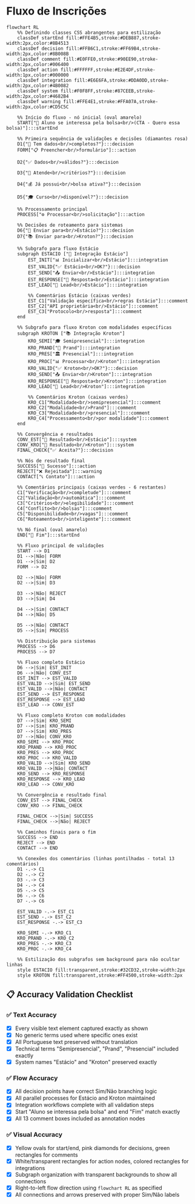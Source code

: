 # Fluxo de Inscrições

```mermaid
flowchart RL
    %% Definindo classes CSS abrangentes para estilização
    classDef startEnd fill:#FFE4B5,stroke:#DEB887,stroke-width:2px,color:#8B4513
    classDef decision fill:#FFB6C1,stroke:#FF69B4,stroke-width:2px,color:#8B008B
    classDef comment fill:#E0FFE0,stroke:#90EE90,stroke-width:2px,color:#006400
    classDef action fill:#FFFFFF,stroke:#E2E4DF,stroke-width:1px,color:#000000
    classDef integration fill:#E6E6FA,stroke:#DDA0DD,stroke-width:2px,color:#4B0082
    classDef system fill:#F0F8FF,stroke:#87CEEB,stroke-width:2px,color:#4682B4
    classDef warning fill:#FFE4E1,stroke:#FFA07A,stroke-width:2px,color:#CD5C5C
    
    %% Início do fluxo - nó inicial (oval amarelo)
    START["🎯 Aluno se interessa pela bolsa<br/>(CTA - Quero essa bolsa)"]:::startEnd
    
    %% Primeira sequência de validações e decisões (diamantes rosa)
    D1{"📝 Tem dados<br/>completos?"}:::decision
    FORM["📋 Preencher<br/>formulário"]:::action
    
    D2{"✅ Dados<br/>válidos?"}:::decision
    
    D3{"🎯 Atende<br/>critérios?"}:::decision
    
    D4{"💰 Já possui<br/>bolsa ativa?"}:::decision
    
    D5{"🎓 Curso<br/>disponível?"}:::decision
    
    %% Processamento principal
    PROCESS["⚙️ Processar<br/>solicitação"]:::action
    
    %% Decisões de roteamento para sistemas
    D6{"🏫 Enviar para<br/>Estácio?"}:::decision
    D7{"📚 Enviar para<br/>Kroton?"}:::decision
    
    %% Subgrafo para fluxo Estácio
    subgraph ESTACIO ["🏫 Integração Estácio"]
        EST_INIT["📊 Inicializar<br/>Estácio"]:::integration
        EST_VALID{"✅ Estácio<br/>OK?"}:::decision
        EST_SEND["📤 Enviar<br/>Estácio"]:::integration
        EST_RESPONSE["📨 Resposta<br/>Estácio"]:::integration
        EST_LEAD["👤 Lead<br/>Estácio"]:::integration
        
        %% Comentários Estácio (caixas verdes)
        EST_C1["Validação específica<br/>regras Estácio"]:::comment
        EST_C2["API proprietária<br/>Estácio"]:::comment
        EST_C3["Protocolo<br/>resposta"]:::comment
    end
    
    %% Subgrafo para fluxo Kroton com modalidades específicas
    subgraph KROTON ["📚 Integração Kroton"]
        KRO_SEMI["🎓 Semipresencial"]:::integration
        KRO_PRAND["🏢 Prand"]:::integration
        KRO_PRES["🏛️ Presencial"]:::integration
        KRO_PROC["📊 Processar<br/>Kroton"]:::integration
        KRO_VALID{"✅ Kroton<br/>OK?"}:::decision
        KRO_SEND["📤 Enviar<br/>Kroton"]:::integration
        KRO_RESPONSE["📨 Resposta<br/>Kroton"]:::integration
        KRO_LEAD["👤 Lead<br/>Kroton"]:::integration
        
        %% Comentários Kroton (caixas verdes)
        KRO_C1["Modalidade<br/>semipresencial"]:::comment
        KRO_C2["Modalidade<br/>Prand"]:::comment
        KRO_C3["Modalidade<br/>presencial"]:::comment
        KRO_C4["Processamento<br/>por modalidade"]:::comment
    end
    
    %% Convergência e resultados
    CONV_EST["🔄 Resultado<br/>Estácio"]:::system
    CONV_KRO["🔄 Resultado<br/>Kroton"]:::system
    FINAL_CHECK{"✅ Aceita?"}:::decision
    
    %% Nós de resultado final
    SUCCESS["🎉 Sucesso"]:::action
    REJECT["❌ Rejeitada"]:::warning
    CONTACT["📞 Contato"]:::action
    
    %% Comentários principais (caixas verdes - 6 restantes)
    C1["Verificação<br/>completude"]:::comment
    C2["Validação<br/>automática"]:::comment
    C3["Critérios<br/>elegibilidade"]:::comment
    C4["Conflito<br/>bolsas"]:::comment
    C5["Disponibilidade<br/>vagas"]:::comment
    C6["Roteamento<br/>inteligente"]:::comment
    
    %% Nó final (oval amarelo)
    END["🏁 Fim"]:::startEnd
    
    %% Fluxo principal de validações
    START --> D1
    D1 -->|Não| FORM
    D1 -->|Sim| D2
    FORM --> D2
    
    D2 -->|Não| FORM
    D2 -->|Sim| D3
    
    D3 -->|Não| REJECT
    D3 -->|Sim| D4
    
    D4 -->|Sim| CONTACT
    D4 -->|Não| D5
    
    D5 -->|Não| CONTACT
    D5 -->|Sim| PROCESS
    
    %% Distribuição para sistemas
    PROCESS --> D6
    PROCESS --> D7
    
    %% Fluxo completo Estácio
    D6 -->|Sim| EST_INIT
    D6 -->|Não| CONV_EST
    EST_INIT --> EST_VALID
    EST_VALID -->|Sim| EST_SEND
    EST_VALID -->|Não| CONTACT
    EST_SEND --> EST_RESPONSE
    EST_RESPONSE --> EST_LEAD
    EST_LEAD --> CONV_EST
    
    %% Fluxo completo Kroton com modalidades
    D7 -->|Sim| KRO_SEMI
    D7 -->|Sim| KRO_PRAND
    D7 -->|Sim| KRO_PRES
    D7 -->|Não| CONV_KRO
    KRO_SEMI --> KRO_PROC
    KRO_PRAND --> KRO_PROC
    KRO_PRES --> KRO_PROC
    KRO_PROC --> KRO_VALID
    KRO_VALID -->|Sim| KRO_SEND
    KRO_VALID -->|Não| CONTACT
    KRO_SEND --> KRO_RESPONSE
    KRO_RESPONSE --> KRO_LEAD
    KRO_LEAD --> CONV_KRO
    
    %% Convergência e resultado final
    CONV_EST --> FINAL_CHECK
    CONV_KRO --> FINAL_CHECK
    
    FINAL_CHECK -->|Sim| SUCCESS
    FINAL_CHECK -->|Não| REJECT
    
    %% Caminhos finais para o fim
    SUCCESS --> END
    REJECT --> END
    CONTACT --> END
    
    %% Conexões dos comentários (linhas pontilhadas - total 13 comentários)
    D1 -.-> C1
    D2 -.-> C2
    D3 -.-> C3
    D4 -.-> C4
    D5 -.-> C5
    D6 -.-> C6
    D7 -.-> C6
    
    EST_VALID -.-> EST_C1
    EST_SEND -.-> EST_C2
    EST_RESPONSE -.-> EST_C3
    
    KRO_SEMI -.-> KRO_C1
    KRO_PRAND -.-> KRO_C2
    KRO_PRES -.-> KRO_C3
    KRO_PROC -.-> KRO_C4
    
    %% Estilização dos subgrafos sem background para não ocultar linhas
    style ESTACIO fill:transparent,stroke:#32CD32,stroke-width:2px
    style KROTON fill:transparent,stroke:#FF4500,stroke-width:2px
```

## 📋 Accuracy Validation Checklist

### ✅ Text Accuracy
- [x] Every visible text element captured exactly as shown
- [x] No generic terms used where specific ones exist  
- [x] All Portuguese text preserved without translation
- [x] Technical terms "Semipresencial", "Prand", "Presencial" included exactly
- [x] System names "Estácio" and "Kroton" preserved exactly

### ✅ Flow Accuracy  
- [x] All decision points have correct Sim/Não branching logic
- [x] All parallel processes for Estácio and Kroton maintained
- [x] Integration workflows complete with all validation steps
- [x] Start "Aluno se interessa pela bolsa" and end "Fim" match exactly
- [x] All 13 comment boxes included as annotation nodes

### ✅ Visual Accuracy
- [x] Yellow ovals for start/end, pink diamonds for decisions, green rectangles for comments
- [x] White/transparent rectangles for action nodes, colored rectangles for integrations
- [x] Subgraph organization with transparent backgrounds to show all connections
- [x] Right-to-left flow direction using `flowchart RL` as specified
- [x] All connections and arrows preserved with proper Sim/Não labels
